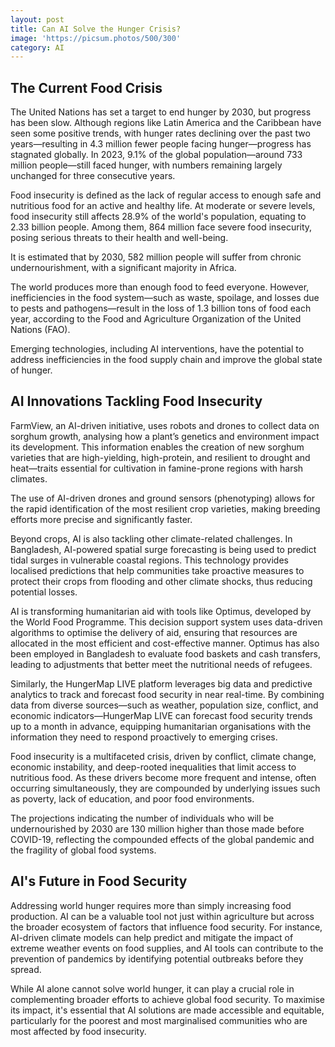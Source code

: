 ```yaml
---
layout: post
title: Can AI Solve the Hunger Crisis?
image: 'https://picsum.photos/500/300'
category: AI
---
```

## The Current Food Crisis
The United Nations has set a target to end hunger by 2030, but progress has been slow. Although regions like Latin America and the Caribbean have seen some positive trends, with hunger rates declining over the past two years—resulting in 4.3 million fewer people facing hunger—progress has stagnated globally. In 2023, 9.1% of the global population—around 733 million people—still faced hunger, with numbers remaining largely unchanged for three consecutive years.

Food insecurity is defined as the lack of regular access to enough safe and nutritious food for an active and healthy life. At moderate or severe levels, food insecurity still affects 28.9% of the world's population, equating to 2.33 billion people. Among them, 864 million face severe food insecurity, posing serious threats to their health and well-being.

It is estimated that by 2030, 582 million people will suffer from chronic undernourishment, with a significant majority in Africa.

The world produces more than enough food to feed everyone. However, inefficiencies in the food system—such as waste, spoilage, and losses due to pests and pathogens—result in the loss of 1.3 billion tons of food each year, according to the Food and Agriculture Organization of the United Nations (FAO).

Emerging technologies, including AI interventions, have the potential to address inefficiencies in the food supply chain and improve the global state of hunger.

## AI Innovations Tackling Food Insecurity

FarmView, an AI-driven initiative, uses robots and drones to collect data on sorghum growth, analysing how a plant’s genetics and environment impact its development. This information enables the creation of new sorghum varieties that are high-yielding, high-protein, and resilient to drought and heat—traits essential for cultivation in famine-prone regions with harsh climates.

The use of AI-driven drones and ground sensors (phenotyping) allows for the rapid identification of the most resilient crop varieties, making breeding efforts more precise and significantly faster.

Beyond crops, AI is also tackling other climate-related challenges. In Bangladesh, AI-powered spatial surge forecasting is being used to predict tidal surges in vulnerable coastal regions. This technology provides localised predictions that help communities take proactive measures to protect their crops from flooding and other climate shocks, thus reducing potential losses.

AI is transforming humanitarian aid with tools like Optimus, developed by the World Food Programme. This decision support system uses data-driven algorithms to optimise the delivery of aid, ensuring that resources are allocated in the most efficient and cost-effective manner. Optimus has also been employed in Bangladesh to evaluate food baskets and cash transfers, leading to adjustments that better meet the nutritional needs of refugees.

Similarly, the HungerMap LIVE platform leverages big data and predictive analytics to track and forecast food security in near real-time. By combining data from diverse sources—such as weather, population size, conflict, and economic indicators—HungerMap LIVE can forecast food security trends up to a month in advance, equipping humanitarian organisations with the information they need to respond proactively to emerging crises.

Food insecurity is a multifaceted crisis, driven by conflict, climate change, economic instability, and deep-rooted inequalities that limit access to nutritious food. As these drivers become more frequent and intense, often occurring simultaneously, they are compounded by underlying issues such as poverty, lack of education, and poor food environments.

The projections indicating the number of individuals who will be undernourished by 2030 are 130 million higher than those made before COVID-19, reflecting the compounded effects of the global pandemic and the fragility of global food systems.


## AI's Future in Food Security

Addressing world hunger requires more than simply increasing food production. AI can be a valuable tool not just within agriculture but across the broader ecosystem of factors that influence food security. For instance, AI-driven climate models can help predict and mitigate the impact of extreme weather events on food supplies, and AI tools can contribute to the prevention of pandemics by identifying potential outbreaks before they spread.

While AI alone cannot solve world hunger, it can play a crucial role in complementing broader efforts to achieve global food security. To maximise its impact, it's essential that AI solutions are made accessible and equitable, particularly for the poorest and most marginalised communities who are most affected by food insecurity.
